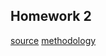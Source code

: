 ## Homework 2
[source](https://www.kaggle.com/mylesoneill/world-university-rankings)
[methodology](https://www.timeshighereducation.com/news/ranking-methodology-2016#survey-answer)